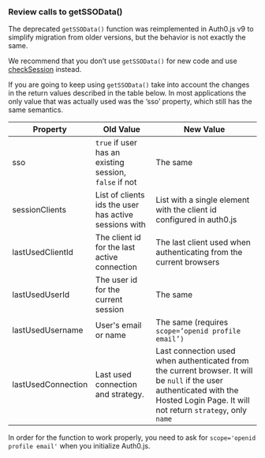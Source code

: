 ### Review calls to getSSOData()

The deprecated `getSSOData()` function was reimplemented in Auth0.js v9 to simplify migration from older versions, but the behavior is not exactly the same. 

We recommend that you don’t use `getSSOData()` for new code and use [checkSession](/libraries/auth0js#using-checksession-to-acquire-new-tokens) instead.

If you are going to keep using `getSSOData()` take into account the changes in the return values described in the table below. In most applications the only value that was actually used was the ‘sso’ property, which still has the same semantics. 

| **Property** | **Old Value** | **New Value** |
| --- | --- | --- |
| sso | `true` if user has an existing session, `false` if not | The same |
| sessionClients | List of clients ids the user has active sessions with | List with a single element with the client id configured in auth0.js |
| lastUsedClientId | The client id for the last active connection | The last client used when authenticating from the current browsers |
| lastUsedUserId | The user id for the current session | The same  |
| lastUsedUsername | User's email or name | The same (requires `scope=’openid profile email’)` |
| lastUsedConnection | Last used connection and strategy. | Last connection used when authenticated from the current browser. It will be `null` if the user authenticated with the Hosted Login Page. It will not return `strategy`, only `name` |

In order for the function to work properly, you need to ask for `scope='openid profile email'` when you initialize Auth0.js.
